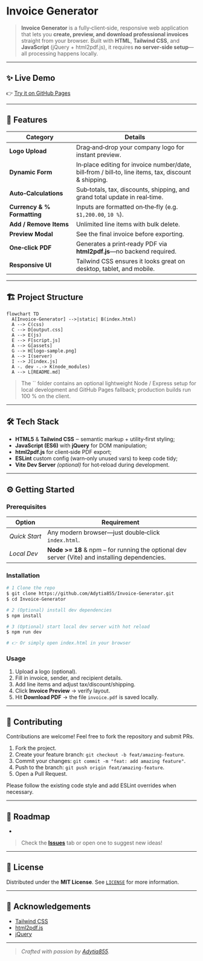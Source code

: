 # Invoice Generator

&#x20;  &#x20;

> **Invoice Generator** is a fully‑client‑side, responsive web application that lets you **create, preview, and download professional invoices** straight from your browser. Built with **HTML**, **Tailwind CSS**, and **JavaScript** (jQuery + html2pdf.js), it requires **no server‑side setup**—all processing happens locally.

---

## ✨ Live Demo

👉 [Try it on GitHub Pages](https://adytia855.github.io/Invoice-Generator/)

---

## 🚀 Features

| Category                    | Details                                                                                              |
| --------------------------- | ---------------------------------------------------------------------------------------------------- |
| **Logo Upload**             | Drag‑and‑drop your company logo for instant preview.                                                 |
| **Dynamic Form**            | In‑place editing for invoice number/date, bill‑from / bill‑to, line items, tax, discount & shipping. |
| **Auto‑Calculations**       | Sub‑totals, tax, discounts, shipping, and grand total update in real‑time.                           |
| **Currency & % Formatting** | Inputs are formatted on‑the‑fly (e.g. `$1,200.00`, `10 %`).                                          |
| **Add / Remove Items**      | Unlimited line items with bulk delete.                                                               |
| **Preview Modal**           | See the final invoice before exporting.                                                              |
| **One‑click PDF**           | Generates a print‑ready PDF via **html2pdf.js**—no backend required.                                 |
| **Responsive UI**           | Tailwind CSS ensures it looks great on desktop, tablet, and mobile.                                  |

---

## 🏗️ Project Structure

```mermaid
flowchart TD
  A[Invoice‑Generator] -->|static| B(index.html)
  A --> C(css)
  C --> D[output.css]
  A --> E(js)
  E --> F[script.js]
  A --> G[assets]
  G --> H[logo-sample.png]
  A --> I(server)
  I --> J[index.js]
  A -. dev -.-> K(node_modules)
  A --> L[README.md]
```

> The `` folder contains an optional lightweight Node / Express setup for local development and GitHub Pages fallback; production builds run 100 % on the client.

---

## 🛠️ Tech Stack

- **HTML5** & **Tailwind CSS** ‒ semantic markup + utility‑first styling;
- **JavaScript (ES6)** with **jQuery** for DOM manipulation;
- **html2pdf.js** for client‑side PDF export;
- **ESLint** custom config (warn‑only unused vars) to keep code tidy;
- **Vite Dev Server** *(optional)* for hot‑reload during development.

---

## ⚙️ Getting Started

### Prerequisites

| Option        | Requirement                                                                                    |
| ------------- | ---------------------------------------------------------------------------------------------- |
| *Quick Start* | Any modern browser—just double‑click `index.html`.                                             |
| *Local Dev*   | **Node >= 18** & npm – for running the optional dev server (Vite) and installing dependencies. |

### Installation

```bash
# 1 Clone the repo
$ git clone https://github.com/Adytia855/Invoice-Generator.git
$ cd Invoice-Generator

# 2 (Optional) install dev dependencies
$ npm install

# 3 (Optional) start local dev server with hot reload
$ npm run dev

# 👉 Or simply open index.html in your browser
```

### Usage

1. Upload a logo (optional).
2. Fill in invoice, sender, and recipient details.
3. Add line items and adjust tax/discount/shipping.
4. Click **Invoice Preview** → verify layout.
5. Hit **Download PDF** → the file `invoice.pdf` is saved locally.

---

## 🤝 Contributing

Contributions are welcome!  Feel free to fork the repository and submit PRs.

1. Fork the project.
2. Create your feature branch: `git checkout -b feat/amazing-feature`.
3. Commit your changes: `git commit -m "feat: add amazing feature"`.
4. Push to the branch: `git push origin feat/amazing-feature`.
5. Open a Pull Request.

Please follow the existing code style and add ESLint overrides when necessary.

---

## 📅 Roadmap

-

> Check the [**Issues**](https://github.com/Adytia855/Invoice-Generator/issues) tab or open one to suggest new ideas!

---

## 📄 License

Distributed under the **MIT License**.  See [`LICENSE`](LICENSE) for more information.

---

## 🙏 Acknowledgements

- [Tailwind CSS](https://tailwindcss.com/)
- [html2pdf.js](https://github.com/eKoopmans/html2pdf.js)
- [jQuery](https://jquery.com/)

---

> *Crafted with passion by *[*Adytia855*](https://github.com/Adytia855)*.*


